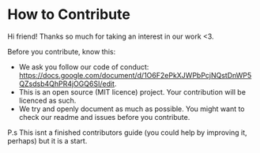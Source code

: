 # How to Contribute

Hi friend! Thanks so much for taking an interest in our work <3. 

Before you contribute, know this:

* We ask you follow our code of conduct: https://docs.google.com/document/d/1O6F2ePkXJWPbPcjNQstDnWP5QZsdsb4QhPR4jOGQ6SI/edit. 
* This is an open source (MIT licence) project. Your contribution will be licenced as such. 
* We try and openly document as much as possible. You might want to check our readme and issues before you contribute.

P.s This isnt a finished contributors guide (you could help by improving it, perhaps) but it is a start. 
